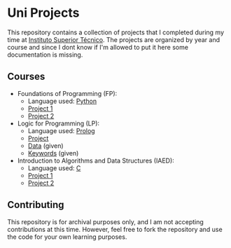 # Uni Projects
This repository contains a collection of projects that I completed during my time at [Instituto Superior Técnico](https://tecnico.ulisboa.pt/pt/). The projects are organized by year and course and since I dont know if I'm allowed to put it here some documentation is missing.

## Courses
- Foundations of Programming (FP):
  - Language used: [Python](https://www.python.org/)
  - [Project 1](https://github.com/03kiko/Uni-Projects/blob/main/1st%20year/FP/P1.py)
  - [Project 2](https://github.com/03kiko/Uni-Projects/blob/main/1st%20year/FP/P2.py)
- Logic for Programming (LP):
  - Language used: [Prolog](https://www.swi-prolog.org/)
  - [Project](https://github.com/03kiko/Uni-Projects/blob/main/1st%20year/LP/projeto-lp.pl)
  - [Data](https://github.com/03kiko/Uni-Projects/blob/main/1st%20year/LP/dados.pl) (given)
  - [Keywords](https://github.com/03kiko/Uni-Projects/blob/main/1st%20year/LP/keywords.pl) (given)
- Introduction to Algorithms and Data Structures (IAED):
  - Language used: [C](https://en.wikipedia.org/wiki/C_(programming_language))
  - [Project 1]()
  - [Project 2]()
## Contributing
This repository is for archival purposes only, and I am not accepting contributions at this time. However, feel free to fork the repository and use the code for your own learning purposes.
